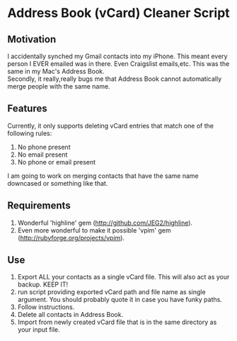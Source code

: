 Address Book (vCard) Cleaner Script
==================================

Motivation
-----------

I accidentally synched my Gmail contacts into my iPhone. This meant every person I EVER emailed was in there. Even Craigslist emails,etc. This was the same in my Mac's Address Book.                                                                         
Secondly, it really,really bugs me that Address Book cannot automatically merge people with the same name.    

Features
----------

Currently, it only supports deleting vCard entries that match one of the following rules:

1) No phone present
2) No email present
3) No phone or email present

I am going to work on merging contacts that have the same name downcased or something like that.
              
Requirements
------------

1) Wonderful 'highline' gem (http://github.com/JEG2/highline).
2) Even more wonderful to make it possible 'vpim' gem (http://rubyforge.org/projects/vpim).

Use
------------
1) Export ALL your contacts as a single vCard file. This will also act as your backup. KEEP IT!
2) run script providing exported vCard path and file name as single argument. You should probably quote it in case you have funky paths.
3) Follow instructions.
4) Delete all contacts in Address Book.
5) Import from newly created vCard file that is in the same directory as your input file.
